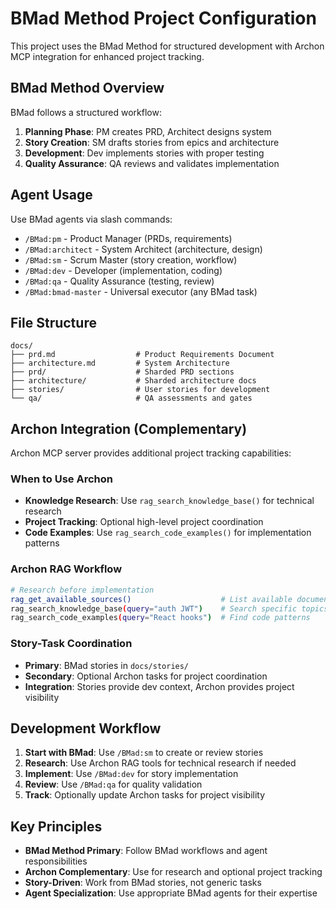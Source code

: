 # BMad Method Project Configuration

This project uses the BMad Method for structured development with Archon MCP integration for enhanced project tracking.

## BMad Method Overview

BMad follows a structured workflow:
1. **Planning Phase**: PM creates PRD, Architect designs system
2. **Story Creation**: SM drafts stories from epics and architecture
3. **Development**: Dev implements stories with proper testing
4. **Quality Assurance**: QA reviews and validates implementation

## Agent Usage

Use BMad agents via slash commands:
- `/BMad:pm` - Product Manager (PRDs, requirements)
- `/BMad:architect` - System Architect (architecture, design)
- `/BMad:sm` - Scrum Master (story creation, workflow)
- `/BMad:dev` - Developer (implementation, coding)
- `/BMad:qa` - Quality Assurance (testing, review)
- `/BMad:bmad-master` - Universal executor (any BMad task)

## File Structure

```
docs/
├── prd.md                  # Product Requirements Document
├── architecture.md         # System Architecture
├── prd/                    # Sharded PRD sections
├── architecture/           # Sharded architecture docs
├── stories/                # User stories for development
└── qa/                     # QA assessments and gates
```

## Archon Integration (Complementary)

Archon MCP server provides additional project tracking capabilities:

### When to Use Archon
- **Knowledge Research**: Use `rag_search_knowledge_base()` for technical research
- **Project Tracking**: Optional high-level project coordination
- **Code Examples**: Use `rag_search_code_examples()` for implementation patterns

### Archon RAG Workflow
```bash
# Research before implementation
rag_get_available_sources()                    # List available documentation
rag_search_knowledge_base(query="auth JWT")    # Search specific topics
rag_search_code_examples(query="React hooks")  # Find code patterns
```

### Story-Task Coordination
- **Primary**: BMad stories in `docs/stories/`
- **Secondary**: Optional Archon tasks for project coordination
- **Integration**: Stories provide dev context, Archon provides project visibility

## Development Workflow

1. **Start with BMad**: Use `/BMad:sm` to create or review stories
2. **Research**: Use Archon RAG tools for technical research if needed
3. **Implement**: Use `/BMad:dev` for story implementation
4. **Review**: Use `/BMad:qa` for quality validation
5. **Track**: Optionally update Archon tasks for project visibility

## Key Principles

- **BMad Method Primary**: Follow BMad workflows and agent responsibilities
- **Archon Complementary**: Use for research and optional project tracking
- **Story-Driven**: Work from BMad stories, not generic tasks
- **Agent Specialization**: Use appropriate BMad agents for their expertise